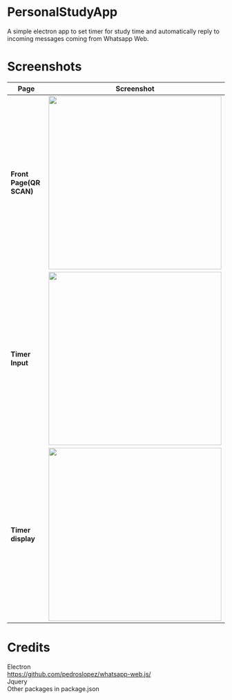 # PersonalStudyApp

A simple electron app to set timer for study time and automatically reply to incoming messages coming from Whatsapp Web.






# Screenshots
| Page | Screenshot |
| ------------- | ------------- |
| <b>Front Page(QR SCAN)</b>  | <img src="https://raw.githubusercontent.com/vicevirus/PersonalStudyApp/master/frontpage.png" width="400">  |
| <b>Timer Input</b>  | <img src="https://raw.githubusercontent.com/vicevirus/PersonalStudyApp/master/secondpage.png" width="400">
| <b>Timer display</b>  | <img src="https://raw.githubusercontent.com/vicevirus/PersonalStudyApp/master/thirdpage.png" width="400">|

# Credits
Electron <br/>
https://github.com/pedroslopez/whatsapp-web.js/ <br/>
Jquery <br/>
Other packages in package.json <br/>
